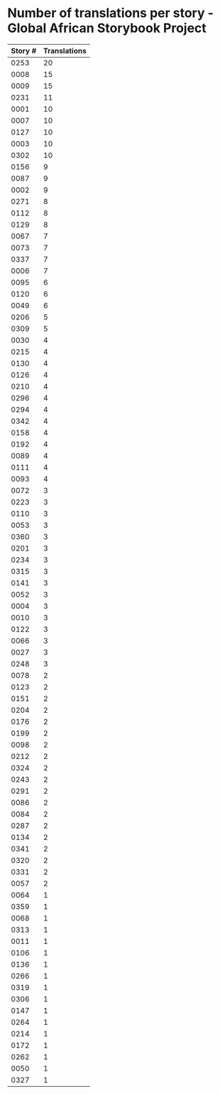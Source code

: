 # Number of translations per story - Global African Storybook Project

Story # | Translations
------- | ------------
0253 | 20
0008 | 15
0009 | 15
0231 | 11
0001 | 10
0007 | 10
0127 | 10
0003 | 10
0302 | 10
0156 | 9
0087 | 9
0002 | 9
0271 | 8
0112 | 8
0129 | 8
0067 | 7
0073 | 7
0337 | 7
0006 | 7
0095 | 6
0120 | 6
0049 | 6
0206 | 5
0309 | 5
0030 | 4
0215 | 4
0130 | 4
0126 | 4
0210 | 4
0296 | 4
0294 | 4
0342 | 4
0158 | 4
0192 | 4
0089 | 4
0111 | 4
0093 | 4
0072 | 3
0223 | 3
0110 | 3
0053 | 3
0360 | 3
0201 | 3
0234 | 3
0315 | 3
0141 | 3
0052 | 3
0004 | 3
0010 | 3
0122 | 3
0066 | 3
0027 | 3
0248 | 3
0078 | 2
0123 | 2
0151 | 2
0204 | 2
0176 | 2
0199 | 2
0098 | 2
0212 | 2
0324 | 2
0243 | 2
0291 | 2
0086 | 2
0084 | 2
0287 | 2
0134 | 2
0341 | 2
0320 | 2
0331 | 2
0057 | 2
0064 | 1
0359 | 1
0068 | 1
0313 | 1
0011 | 1
0106 | 1
0136 | 1
0266 | 1
0319 | 1
0306 | 1
0147 | 1
0264 | 1
0214 | 1
0172 | 1
0262 | 1
0050 | 1
0327 | 1
